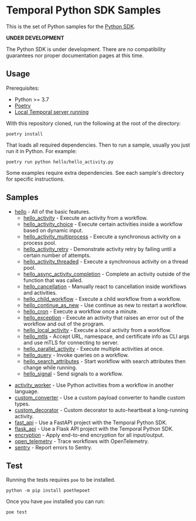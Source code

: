# Temporal Python SDK Samples

This is the set of Python samples for the [Python SDK](https://github.com/temporalio/sdk-python).

**UNDER DEVELOPMENT**

The Python SDK is under development. There are no compatibility guarantees nor proper documentation pages at this time.

## Usage

Prerequisites:

* Python >= 3.7
* [Poetry](https://python-poetry.org)
* [Local Temporal server running](https://docs.temporal.io/clusters/quick-install/)

With this repository cloned, run the following at the root of the directory:

    poetry install

That loads all required dependencies. Then to run a sample, usually you just run it in Python. For example:

    poetry run python hello/hello_activity.py

Some examples require extra dependencies. See each sample's directory for specific instructions.

## Samples

* [hello](hello) - All of the basic features.
  <!-- Keep this list in alphabetical order and in sync on hello/README.md and root README.md -->
  * [hello_activity](hello/hello_activity.py) - Execute an activity from a workflow.
  * [hello_activity_choice](hello/hello_activity_choice.py) - Execute certain activities inside a workflow based on
    dynamic input.
  * [hello_activity_multiprocess](hello/hello_activity_multiprocess.py) - Execute a synchronous activity on a process
    pool.
  * [hello_activity_retry](hello/hello_activity_retry.py) - Demonstrate activity retry by failing until a certain number
    of attempts.
  * [hello_activity_threaded](hello/hello_activity_threaded.py) - Execute a synchronous activity on a thread pool.
  * [hello_async_activity_completion](hello/hello_async_activity_completion.py) - Complete an activity outside of the
    function that was called.
  * [hello_cancellation](hello/hello_cancellation.py) - Manually react to cancellation inside workflows and activities.
  * [hello_child_workflow](hello/hello_child_workflow.py) - Execute a child workflow from a workflow.
  * [hello_continue_as_new](hello/hello_continue_as_new.py) - Use continue as new to restart a workflow.
  * [hello_cron](hello/hello_cron.py) - Execute a workflow once a minute.
  * [hello_exception](hello/hello_exception.py) - Execute an activity that raises an error out of the workflow and out
    of the program.
  * [hello_local_activity](hello/hello_local_activity.py) - Execute a local activity from a workflow.
  * [hello_mtls](hello/hello_mtls.py) - Accept URL, namespace, and certificate info as CLI args and use mTLS for
    connecting to server.
  * [hello_parallel_activity](hello/hello_parallel_activity.py) - Execute multiple activities at once.
  * [hello_query](hello/hello_query.py) - Invoke queries on a workflow.
  * [hello_search_attributes](hello/hello_search_attributes.py) - Start workflow with search attributes then change
    while running.
  * [hello_signal](hello/hello_signal.py) - Send signals to a workflow.
<!-- Keep this list in alphabetical order -->
* [activity_worker](activity_worker) - Use Python activities from a workflow in another language.
* [custom_converter](custom_converter) - Use a custom payload converter to handle custom types.
* [custom_decorator](custom_decorator) - Custom decorator to auto-heartbeat a long-running activity.
* [fast_api](fast_api) - Use a FastAPI project with the Temporal Python SDK.
* [flask_api](flask_api/) - Use a Flask API project with the Temporal Python SDK.
* [encryption](encryption) - Apply end-to-end encryption for all input/output.
* [open_telemetry](open_telemetry) - Trace workflows with OpenTelemetry.
* [sentry](sentry) - Report errors to Sentry.

## Test

Running the tests requires `poe` to be installed.

    python -m pip install poethepoet

Once you have `poe` installed you can run:

    poe test
